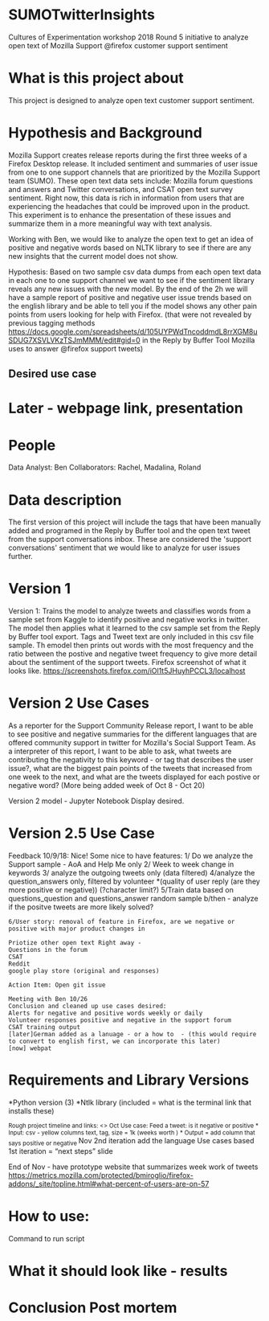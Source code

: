 # SUMOTwitterInsights
Cultures of Experimentation workshop 2018 Round 5 initiative to analyze open text of Mozilla Support @firefox customer support sentiment 

# What is this project about

This project is designed to analyze open text customer support sentiment. 

# Hypothesis and Background
Mozilla Support creates release reports during the first three weeks of a Firefox Desktop release. It included sentiment and summaries of user issue from one to one support channels that are prioritized by the Mozilla Support team (SUMO). These open text data sets include: Mozilla forum questions and answers and Twitter conversations, and CSAT open text survey sentiment. Right now, this data is rich in information from users that are experiencing the headaches that could be improved upon in the product. This experiment is to enhance the presentation of these issues and summarize them in a more meaningful way with text analysis. 

Working with Ben, we would like to analyze the open text to get an idea of positive and negative words based on NLTK library to see if there are any new insights that the current model does not show. 

Hypothesis: Based on two sample csv data dumps from each open text data in each one to one support channel we want to see if the sentiment library reveals any new issues with the new model. By the end of the 2h we will have a sample report of positive and negative user issue trends based on the english library and be able to tell you if the model shows any other pain points from users looking for help with Firefox. (that were not revealed by previous tagging methods https://docs.google.com/spreadsheets/d/105UYPWdTncoddmdL8rrXGM8uSDUG7XSVLVKzTSJmMMM/edit#gid=0 in the Reply by Buffer Tool Mozilla uses to answer @firefox support tweets)


## Desired use case

# Later - webpage link, presentation
# People
Data Analyst: Ben
Collaborators: Rachel, Madalina, Roland

# Data description
The first version of this project will include the tags that have been manually added and programed in the Reply by Buffer tool and the open text tweet from the support conversations inbox. These are considered the 'support conversations' sentiment that we would like to analyze for user issues further. 

# Version 1
Version 1: 
Trains the model to analyze tweets and classifies words from a sample set from Kaggle to identify positive and negative works in twitter. 
The model then applies what it learned to the csv sample set from the Reply by Buffer tool export. Tags and Tweet text are only included in this csv file sample. 
Th emodel then prints out words with the most frequency and the ratio between the postive and negative tweet frequency to give more detail about the sentiment of the support tweets. 
Firefox screenshot of what it looks like.  https://screenshots.firefox.com/iOl1t5JHuyhPCCL3/localhost


# Version 2 Use Cases
As a reporter for the Support Community Release report, I want to be able to see positive and negative summaries for the different languages that are offered community support in twitter for Mozilla's Social Support Team. 
As a interpreter of this report, I want to be able to ask, what tweets are contributing the negativity to this keyword - or tag that describes the user issue?, what are the biggest pain points of the tweets that increased from one week to the next, and what are the tweets displayed for each postive or negative word? 
(More being added week of Oct 8 - Oct 20)

Version 2 model - Jupyter Notebook Display desired. 

# Version 2.5 Use Case
Feedback 10/9/18: 
    Nice!
Some nice to have features: 
   1/  Do we analyze the Support sample - AoA and Help Me only
   2/ Week to week change in keywords
   3/ analyze the outgoing tweets only (data filtered)
   4/analyze the question_answers only, filtered by volunteer *(quality of user reply (are they more positive or negative))
        (?character limit?)
   5/Train data based on questions_question and questions_answer random sample
    b/then - analyze if the positve tweets are more likely solved? 
    
    6/User story: removal of feature in Firefox, are we negative or positive with major product changes in 
        
    Priotize other open text Right away - 
    Questions in the forum
    CSAT
    Reddit
    google play store (original and responses)
    
    Action Item: Open git issue
    
    Meeting with Ben 10/26
    Conclusion and cleaned up use cases desired: 
    Alerts for negative and positive words weekly or daily
    Volunteer responses positive and negative in the support forum
    CSAT training output
    [later]German added as a lanuage - or a how to  - (this would require  to convert to english first, we can incorporate this later)
    [now] webpat 


# Requirements and Library Versions
*Python version (3)
*Ntlk library 
(included = what is the terminal link that installs these)

<later>
<sub>Rough project timeline and links: <>
Oct
Use case: Feed a tweet: is it negative or positive
* Input: csv - yellow columns text, tag, size = 1k (weeks worth )
* Output = add column that says positive or negative
</sub>
Nov
2nd iteration add the language 
Use cases based 1st iteration = “next steps” slide

End of Nov - have prototype website that summarizes week work of tweets
https://metrics.mozilla.com/protected/bmiroglio/firefox-addons/_site/topline.html#what-percent-of-users-are-on-57 
  
# How to use: 

Command to run script

# What it should look like - results 

# Conclusion Post mortem 

</later>
